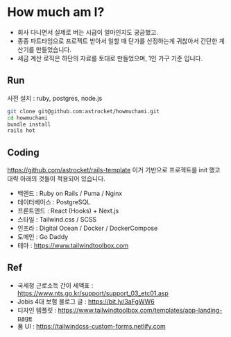 # How much am I?
- 회사 다니면서 실제로 버는 시급이 얼마인지도 궁금했고.
- 종종 파트타임으로 프로젝트 받아서 일할 때 단가를 산정하는게 귀찮아서 간단한 계산기를 만들었습니다.
- 세금 계산 로직은 하단의 자료를 토대로 만들었으며, 1인 가구 기준 입니다.

## Run
사전 설치 : ruby, postgres, node.js
```bash
git clone git@github.com:astrocket/howmuchami.git
cd howmuchami
bundle install
rails hot
```

## Coding
https://github.com/astrocket/rails-template 이거 기반으로 프로젝트를 init 했고
대략 아래의 것들이 적용되어 있습니다.
- 백엔드 : Ruby on Rails / Puma / Nginx
- 데이터베이스 : PostgreSQL
- 프론트엔드 : React (Hooks) + Next.js
- 스타일 : Tailwind.css / SCSS
- 인프라 : Digital Ocean / Docker / DockerCompose
- 도메인 : Go Daddy
- 테마 : https://www.tailwindtoolbox.com

## Ref
- 국세청 근로소득 간이 세액표 : https://www.nts.go.kr/support/support_03_etc01.asp
- Jobis 4대 보험 블로그 글 : https://bit.ly/3aFgWW6
- 디자인 템플릿 : https://www.tailwindtoolbox.com/templates/app-landing-page
- 폼 UI : https://tailwindcss-custom-forms.netlify.com